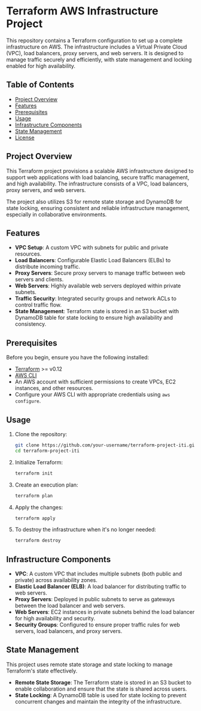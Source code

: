 
# Terraform AWS Infrastructure Project

This repository contains a Terraform configuration to set up a complete infrastructure on AWS. The infrastructure includes a Virtual Private Cloud (VPC), load balancers, proxy servers, and web servers. It is designed to manage traffic securely and efficiently, with state management and locking enabled for high availability.

## Table of Contents

- [Project Overview](#project-overview)
- [Features](#features)
- [Prerequisites](#prerequisites)
- [Usage](#usage)
- [Infrastructure Components](#infrastructure-components)
- [State Management](#state-management)
- [License](#license)

## Project Overview

This Terraform project provisions a scalable AWS infrastructure designed to support web applications with load balancing, secure traffic management, and high availability. The infrastructure consists of a VPC, load balancers, proxy servers, and web servers.

The project also utilizes S3 for remote state storage and DynamoDB for state locking, ensuring consistent and reliable infrastructure management, especially in collaborative environments.

## Features

- **VPC Setup**: A custom VPC with subnets for public and private resources.
- **Load Balancers**: Configurable Elastic Load Balancers (ELBs) to distribute incoming traffic.
- **Proxy Servers**: Secure proxy servers to manage traffic between web servers and clients.
- **Web Servers**: Highly available web servers deployed within private subnets.
- **Traffic Security**: Integrated security groups and network ACLs to control traffic flow.
- **State Management**: Terraform state is stored in an S3 bucket with DynamoDB table for state locking to ensure high availability and consistency.

## Prerequisites

Before you begin, ensure you have the following installed:

- [Terraform](https://www.terraform.io/downloads) >= v0.12
- [AWS CLI](https://docs.aws.amazon.com/cli/latest/userguide/install-cliv2.html)
- An AWS account with sufficient permissions to create VPCs, EC2 instances, and other resources.
- Configure your AWS CLI with appropriate credentials using `aws configure`.

## Usage

1. Clone the repository:
   ```bash
   git clone https://github.com/your-username/terraform-project-iti.git
   cd terraform-project-iti
   ```

2. Initialize Terraform:
   ```bash
   terraform init
   ```

3. Create an execution plan:
   ```bash
   terraform plan
   ```

4. Apply the changes:
   ```bash
   terraform apply
   ```

5. To destroy the infrastructure when it's no longer needed:
   ```bash
   terraform destroy
   ```

## Infrastructure Components

- **VPC**: A custom VPC that includes multiple subnets (both public and private) across availability zones.
- **Elastic Load Balancer (ELB)**: A load balancer for distributing traffic to web servers.
- **Proxy Servers**: Deployed in public subnets to serve as gateways between the load balancer and web servers.
- **Web Servers**: EC2 instances in private subnets behind the load balancer for high availability and security.
- **Security Groups**: Configured to ensure proper traffic rules for web servers, load balancers, and proxy servers.

## State Management

This project uses remote state storage and state locking to manage Terraform's state effectively.

- **Remote State Storage**: The Terraform state is stored in an S3 bucket to enable collaboration and ensure that the state is shared across users.
- **State Locking**: A DynamoDB table is used for state locking to prevent concurrent changes and maintain the integrity of the infrastructure.

